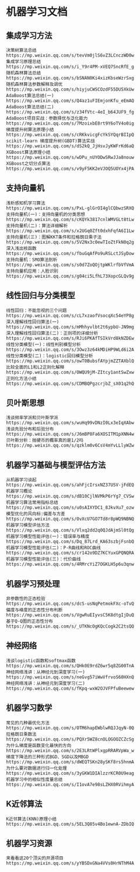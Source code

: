 # 机器学习文档

## 集成学习方法

	决策树算法总结
	https://mp.weixin.qq.com/s/tevVm0jlS6vZ3LCnczWD0w
	集成学习原理总结
	https://mp.weixin.qq.com/s/i_Y9r4PM-xVEQ7SncRfE_g
	随机森林算法总结
	https://mp.weixin.qq.com/s/bSNAN0Ki4xizKbseWzrSxg
	随机森林算法参数解释及调优
	https://mp.weixin.qq.com/s/hiyjuCWSCOzdF55DU5XkUw
	AdaBoost算法总结(一)
	https://mp.weixin.qq.com/s/Q4az1uFIEmjonKfu_eEmAQ
	AdaBoost算法总结(二)
	https://mp.weixin.qq.com/s/z34fVtc-4eI_b64JUF9_fg
	AdaBoost项目实战：参数择优与泛化能力
	https://mp.weixin.qq.com/s/7MzoixbE8rt9Y6oTV4o0ig
	梯度提升树算法原理小结
	https://mp.weixin.qq.com/s/cRKkvicgFcYkSYQqrBIIpQ
	scikit-learn 梯度提升树(GBDT)算法实战
	https://mp.weixin.qq.com/s/dS2kQ_JjHsvJyKWFrKd6aQ
	XGBoost算法原理小结
	https://mp.weixin.qq.com/s/wDPu_nUYODwSRwJJa8nouw
	XGBoost之切分点算法
	https://mp.weixin.qq.com/s/v9yF5KK2eVJOQ5UOYx4jPA

## 支持向量机

	浅析感知机学习算法
	https://mp.weixin.qq.com/s/PxL-glGrOI4glCQbwzSRXQ
	支持向量机(一)：支持向量机的分类思想
	https://mp.weixin.qq.com/s/cKQYk3817cnlWMVGLt8tLw
	支持向量机(二)：算法详细解析
	https://mp.weixin.qq.com/s/x2UGq0Zft0dxhFqfA6I1Lw
	支持向量机(三)：图解KKT条件和拉格朗日乘子法
	https://mp.weixin.qq.com/s/5V2Nx3c0ewTIoZtFkN0q2g
	深入浅出核函数
	https://mp.weixin.qq.com/s/fbuGqAfPo9uRSLctJSyDow
	支持向量机：SMO算法剖析
	https://mp.weixin.qq.com/s/s0d7ZoQOjtpWKlrfbVfVmA
	支持向量机应用：人脸识别
	https://mp.weixin.qq.com/s/g04ci5LfhL73XopcGLQv9g

## 线性回归与分类模型

	线性回归：不能忽视的三个问题
	https://mp.weixin.qq.com/s/cL7xzaofVsocqXc54eYP8g
	深入理解线性回归算法(一)
	https://mp.weixin.qq.com/s/mMhhyvlbt2t6ypbU-JN9mg
	深入理解线性回归算法(二)：正则项的详细分析
	https://mp.weixin.qq.com/s/RJi6PKAfTSIkVrd8kNZDEw
	线性分类模型(一)：线性判别模型分析
	https://mp.weixin.qq.com/s/3Owz3z64kMDiHP9WLd6i2A
	线性分类模型(二)：logistic回归模型分析
	https://mp.weixin.qq.com/s/owT0BubsfAYpjmZZTAXblQ
	比较全面的L1和L2正则化解释
	https://mp.weixin.qq.com/s/OWQU9jM-ZItcy1antSwZxw
	正则化方法小结
	https://mp.weixin.qq.com/s/CDMBQPgzcrjbZ_sX01q2hQ

## 贝叶斯思想

	浅谈频率学派和贝叶斯学派
	https://mp.weixin.qq.com/s/wuHq99vDNzI0Lx3eIqXAbw
	浅谈先验分布和后验分布
	https://mp.weixin.qq.com/s/J6mBP8Fa6XOSITM1pXNN4w
	贝叶斯分析：抛硬币的概率真的是1/2吗
	https://mp.weixin.qq.com/s/qzklm0v6CsV4mYvLLlyWZw

## 机器学习基础与模型评估方法

	从机器学习谈起
	https://mp.weixin.qq.com/s/ahFjcIrsxNZ37USV-jFdEQ
	机器学习概论
	https://mp.weixin.qq.com/s/dB10CjlNVMkP6rYg7_CVSw
	机器学习算法常用指标总结
	https://mp.weixin.qq.com/s/u0sAIXYDC1_8JkvXu7_ozw
	模型优化的风向标:偏差与方差
	https://mp.weixin.qq.com/s/OvXcU7GO7Td8r8pWQ9NBNQ
	机器学习模型评估方法
	https://mp.weixin.qq.com/s/Vlxq2dd2q0QJdAjmSl0tQg
	机器学习模型性能评估(一)：错误率与精度
	https://mp.weixin.qq.com/s/Dq_87Lrd_KA63szbjFsnbQ
	机器学习模型性能评估(二)：P-R曲线和ROC曲线
	https://mp.weixin.qq.com/s/cr142o9DZ7KCYuxGPQNQRA
	机器学习模型性能评估(三)：代价曲线
	https://mp.weixin.qq.com/s/4RMrcYiZ7OGKLH5p6u3qnw

## 机器学习预处理

	非参数性的正态检验
	https://mp.weixin.qq.com/s/dcS-usNqPetmokFXc-oTvQ
	偏度与峰度的正态性分布判断
	https://mp.weixin.qq.com/s/VgwRuEIyvsC5K8dtgIjDuQ
	基于Q-Q图的正态性分布
	https://mp.weixin.qq.com/s/_UTKNcOgKQcCogk2C2tsQQ

## 神经网络

	浅谈logistic函数和softmax函数
	https://mp.weixin.qq.com/s/QHk0E9rdZ6wr5q8ZG00TnA
	神经网络浅讲：从神经元到深度学习(一)
	https://mp.weixin.qq.com/s/neGvg57iWwVfrvoS60HXnQ
	神经网络浅讲：从神经元到深度学习(二)
	https://mp.weixin.qq.com/s/fKpq-wxW2OJVFPfuBeewew

## 机器学习数学

	常见的几种最优化方法
	https://mp.weixin.qq.com/s/OTM6hapEWblwRQJJqyN-0Q
	拉格朗日乘数法
	https://mp.weixin.qq.com/s/PQXr5WZ8cnOLOGOOZCZcSg
	为什么梯度是函数变化最快的方向
	https://mp.weixin.qq.com/s/2E3LRtWPlxgpRRARVpWa_w
	梯度下降法的三种形式BGD、SGD以及MBGD
	https://mp.weixin.qq.com/s/dWEQTSKn28ySKf8rs5hnmA
	为什么要对数据进行归一化处理
	https://mp.weixin.qq.com/s/3yGKW1DIAlzzrKCR0U9eag
	机器学习中的相似性度量总结
	https://mp.weixin.qq.com/s/I1ovA7e98sLZHX0RVihmyA

## K近邻算法

	K近邻算法(KNN)原理小结
	https://mp.weixin.qq.com/s/5EL3Q85v4Bo1ewnA-ZDbIQ

## 机器学习资源

	来看看这20个顶尖的开源项目
	https://mp.weixin.qq.com/s/yYBSDxGNa4VVs0HrNThM4A
